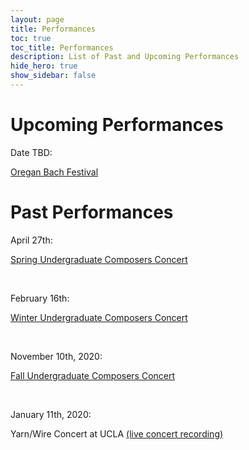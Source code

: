 ```yaml
---
layout: page
title: Performances
toc: true
toc_title: Performances
description: List of Past and Upcoming Performances
hide_hero: true
show_sidebar: false
---
```

<style>
    section {
  background-image: url("/alexbarsom1/wavegrid.png");
}
</style>

# Upcoming Performances

Date TBD:

[Oregan Bach Festival](alex)

# Past Performances

April 27th: 

[Spring Undergraduate Composers Concert](https://youtu.be/HxQmRriDmFA)

<br>

February 16th:

[Winter Undergraduate Composers Concert](https://youtu.be/X9UejMPAMDY)

<br>

November 10th, 2020: 

[Fall Undergraduate Composers Concert](https://youtu.be/4lkH2O6q0rI)

<br>

January 11th, 2020:

Yarn/Wire Concert at UCLA [(live concert recording)](https://soundcloud.com/user-52978723/when-the-time-is-right-for-two-pianists-and-two-percussionists-yarnwire-ensemble-2020)